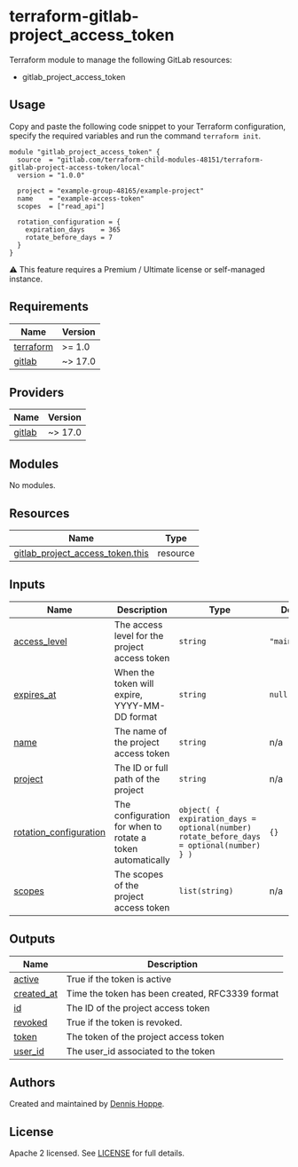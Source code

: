 # terraform-gitlab-project_access_token

Terraform module to manage the following GitLab resources:

* gitlab_project_access_token

## Usage

Copy and paste the following code snippet to your Terraform configuration,
specify the required variables and run the command `terraform init`.

```hcl
module "gitlab_project_access_token" {
  source  = "gitlab.com/terraform-child-modules-48151/terraform-gitlab-project-access-token/local"
  version = "1.0.0"

  project = "example-group-48165/example-project"
  name    = "example-access-token"
  scopes  = ["read_api"]

  rotation_configuration = {
    expiration_days    = 365
    rotate_before_days = 7
  }
}
```

:warning: This feature requires a Premium / Ultimate license or self-managed
instance.

<!-- BEGIN_TF_DOCS -->
## Requirements

| Name | Version |
|------|---------|
| <a name="requirement_terraform"></a> [terraform](#requirement\_terraform) | >= 1.0 |
| <a name="requirement_gitlab"></a> [gitlab](#requirement\_gitlab) | ~> 17.0 |

## Providers

| Name | Version |
|------|---------|
| <a name="provider_gitlab"></a> [gitlab](#provider\_gitlab) | ~> 17.0 |

## Modules

No modules.

## Resources

| Name | Type |
|------|------|
| [gitlab_project_access_token.this](https://registry.terraform.io/providers/gitlabhq/gitlab/latest/docs/resources/project_access_token) | resource |

## Inputs

| Name | Description | Type | Default | Required |
|------|-------------|------|---------|:--------:|
| <a name="input_access_level"></a> [access\_level](#input\_access\_level) | The access level for the project access token | `string` | `"maintainer"` | no |
| <a name="input_expires_at"></a> [expires\_at](#input\_expires\_at) | When the token will expire, YYYY-MM-DD format | `string` | `null` | no |
| <a name="input_name"></a> [name](#input\_name) | The name of the project access token | `string` | n/a | yes |
| <a name="input_project"></a> [project](#input\_project) | The ID or full path of the project | `string` | n/a | yes |
| <a name="input_rotation_configuration"></a> [rotation\_configuration](#input\_rotation\_configuration) | The configuration for when to rotate a token automatically | ```object( { expiration_days = optional(number) rotate_before_days = optional(number) } )``` | `{}` | no |
| <a name="input_scopes"></a> [scopes](#input\_scopes) | The scopes of the project access token | `list(string)` | n/a | yes |

## Outputs

| Name | Description |
|------|-------------|
| <a name="output_active"></a> [active](#output\_active) | True if the token is active |
| <a name="output_created_at"></a> [created\_at](#output\_created\_at) | Time the token has been created, RFC3339 format |
| <a name="output_id"></a> [id](#output\_id) | The ID of the project access token |
| <a name="output_revoked"></a> [revoked](#output\_revoked) | True if the token is revoked. |
| <a name="output_token"></a> [token](#output\_token) | The token of the project access token |
| <a name="output_user_id"></a> [user\_id](#output\_user\_id) | The user\_id associated to the token |
<!-- END_TF_DOCS -->

## Authors

Created and maintained by [Dennis Hoppe](https://gitlab.com/dhoppeIT).

## License

Apache 2 licensed. See [LICENSE](LICENSE) for full details.
